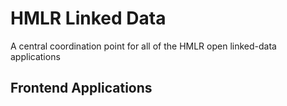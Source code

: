 # HMLR Linked Data

A central coordination point for all of the HMLR open linked-data applications

## Frontend Applications


